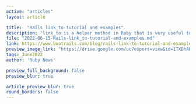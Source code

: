 ```yaml
---
active: "articles"
layout: article

title:  "Rails link_to tutorial and examples"
description: "link_to is a helper method in Ruby that is very useful to enable users to nvigate through applications.."
file: "2022-06-15-Rails-link_to-tutorial-and-examples.md"
link: https://www.bootrails.com/blog/rails-link-to-tutorial-and-examples/
preview_image_link: "https://drive.google.com/uc?export=view&id=1TXDhABYj6XCwZYsOG39qrracNHgoyiDI"
tags: June2022
author: 'Ruby News'

preview_full_background: false
preview_blur: true

article_preview_blur: true
round_borders: false
---
```

